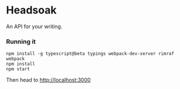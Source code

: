 # Headsoak

An API for your writing.

### Running it

    npm install -g typescript@beta typings webpack-dev-server rimraf webpack
    npm install
    npm start

Then head to <http://localhost:3000>

